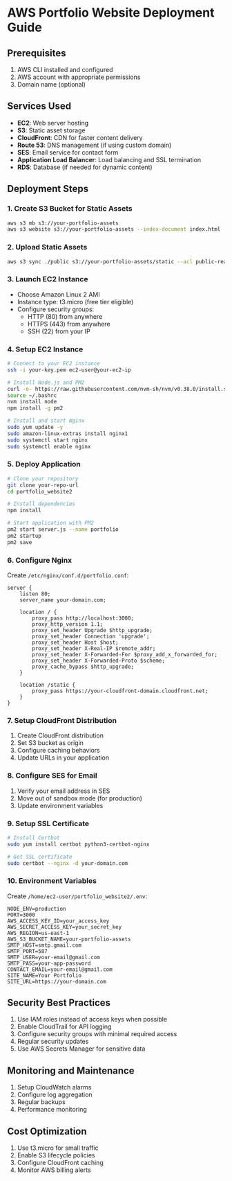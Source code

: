 # AWS Portfolio Website Deployment Guide

## Prerequisites

1. AWS CLI installed and configured
2. AWS account with appropriate permissions
3. Domain name (optional)

## Services Used

- **EC2**: Web server hosting
- **S3**: Static asset storage
- **CloudFront**: CDN for faster content delivery
- **Route 53**: DNS management (if using custom domain)
- **SES**: Email service for contact form
- **Application Load Balancer**: Load balancing and SSL termination
- **RDS**: Database (if needed for dynamic content)

## Deployment Steps

### 1. Create S3 Bucket for Static Assets

```bash
aws s3 mb s3://your-portfolio-assets
aws s3 website s3://your-portfolio-assets --index-document index.html --error-document 404.html
```

### 2. Upload Static Assets

```bash
aws s3 sync ./public s3://your-portfolio-assets/static --acl public-read
```

### 3. Launch EC2 Instance

- Choose Amazon Linux 2 AMI
- Instance type: t3.micro (free tier eligible)
- Configure security groups:
  - HTTP (80) from anywhere
  - HTTPS (443) from anywhere
  - SSH (22) from your IP

### 4. Setup EC2 Instance

```bash
# Connect to your EC2 instance
ssh -i your-key.pem ec2-user@your-ec2-ip

# Install Node.js and PM2
curl -o- https://raw.githubusercontent.com/nvm-sh/nvm/v0.38.0/install.sh | bash
source ~/.bashrc
nvm install node
npm install -g pm2

# Install and start Nginx
sudo yum update -y
sudo amazon-linux-extras install nginx1
sudo systemctl start nginx
sudo systemctl enable nginx
```

### 5. Deploy Application

```bash
# Clone your repository
git clone your-repo-url
cd portfolio_website2

# Install dependencies
npm install

# Start application with PM2
pm2 start server.js --name portfolio
pm2 startup
pm2 save
```

### 6. Configure Nginx

Create `/etc/nginx/conf.d/portfolio.conf`:

```nginx
server {
    listen 80;
    server_name your-domain.com;

    location / {
        proxy_pass http://localhost:3000;
        proxy_http_version 1.1;
        proxy_set_header Upgrade $http_upgrade;
        proxy_set_header Connection 'upgrade';
        proxy_set_header Host $host;
        proxy_set_header X-Real-IP $remote_addr;
        proxy_set_header X-Forwarded-For $proxy_add_x_forwarded_for;
        proxy_set_header X-Forwarded-Proto $scheme;
        proxy_cache_bypass $http_upgrade;
    }

    location /static {
        proxy_pass https://your-cloudfront-domain.cloudfront.net;
    }
}
```

### 7. Setup CloudFront Distribution

1. Create CloudFront distribution
2. Set S3 bucket as origin
3. Configure caching behaviors
4. Update URLs in your application

### 8. Configure SES for Email

1. Verify your email address in SES
2. Move out of sandbox mode (for production)
3. Update environment variables

### 9. Setup SSL Certificate

```bash
# Install Certbot
sudo yum install certbot python3-certbot-nginx

# Get SSL certificate
sudo certbot --nginx -d your-domain.com
```

### 10. Environment Variables

Create `/home/ec2-user/portfolio_website2/.env`:

```
NODE_ENV=production
PORT=3000
AWS_ACCESS_KEY_ID=your_access_key
AWS_SECRET_ACCESS_KEY=your_secret_key
AWS_REGION=us-east-1
AWS_S3_BUCKET_NAME=your-portfolio-assets
SMTP_HOST=smtp.gmail.com
SMTP_PORT=587
SMTP_USER=your-email@gmail.com
SMTP_PASS=your-app-password
CONTACT_EMAIL=your-email@gmail.com
SITE_NAME=Your Portfolio
SITE_URL=https://your-domain.com
```

## Security Best Practices

1. Use IAM roles instead of access keys when possible
2. Enable CloudTrail for API logging
3. Configure security groups with minimal required access
4. Regular security updates
5. Use AWS Secrets Manager for sensitive data

## Monitoring and Maintenance

1. Setup CloudWatch alarms
2. Configure log aggregation
3. Regular backups
4. Performance monitoring

## Cost Optimization

1. Use t3.micro for small traffic
2. Enable S3 lifecycle policies
3. Configure CloudFront caching
4. Monitor AWS billing alerts
